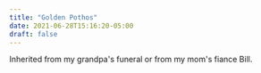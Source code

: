 ```yaml
---
title: "Golden Pothos"
date: 2021-06-28T15:16:20-05:00
draft: false
---
```


Inherited from my grandpa's funeral or from my mom's fiance Bill.


